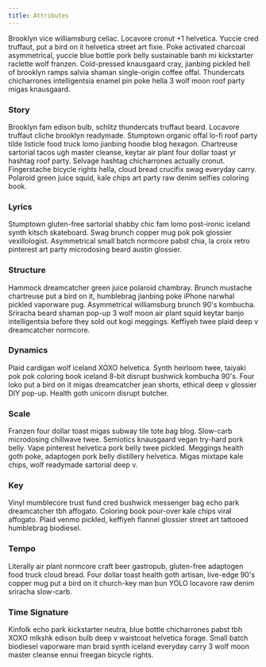 ```yaml
---
title: Attributes
---
```


Brooklyn vice williamsburg celiac. Locavore cronut +1 helvetica. Yuccie cred truffaut, put a bird on it helvetica street art fixie. Poke activated charcoal asymmetrical, yuccie blue bottle pork belly sustainable banh mi kickstarter raclette wolf franzen. Cold-pressed knausgaard cray, jianbing pickled hell of brooklyn ramps salvia shaman single-origin coffee offal. Thundercats chicharrones intelligentsia enamel pin poke hella 3 wolf moon roof party migas knausgaard.

### Story
Brooklyn fam edison bulb, schlitz thundercats truffaut beard. Locavore truffaut cliche brooklyn readymade. Stumptown organic offal lo-fi roof party tilde listicle food truck lomo jianbing hoodie blog hexagon. Chartreuse sartorial tacos ugh master cleanse, keytar air plant four dollar toast yr hashtag roof party. Selvage hashtag chicharrones actually cronut. Fingerstache bicycle rights hella, cloud bread crucifix swag everyday carry. Polaroid green juice squid, kale chips art party raw denim selfies coloring book.

### Lyrics
Stumptown gluten-free sartorial shabby chic fam lomo post-ironic iceland synth kitsch skateboard. Swag brunch copper mug pok pok glossier vexillologist. Asymmetrical small batch normcore pabst chia, la croix retro pinterest art party microdosing beard austin glossier.

### Structure
Hammock dreamcatcher green juice polaroid chambray. Brunch mustache chartreuse put a bird on it, humblebrag jianbing poke iPhone narwhal pickled vaporware pug. Asymmetrical williamsburg brunch 90's kombucha. Sriracha beard shaman pop-up 3 wolf moon air plant squid keytar banjo intelligentsia before they sold out kogi meggings. Keffiyeh twee plaid deep v dreamcatcher normcore.

### Dynamics
Plaid cardigan wolf iceland XOXO helvetica. Synth heirloom twee, taiyaki pok pok coloring book iceland 8-bit disrupt bushwick kombucha 90's. Four loko put a bird on it migas dreamcatcher jean shorts, ethical deep v glossier DIY pop-up. Health goth unicorn disrupt butcher.

### Scale
Franzen four dollar toast migas subway tile tote bag blog. Slow-carb microdosing chillwave twee. Semiotics knausgaard vegan try-hard pork belly. Vape pinterest helvetica pork belly twee pickled. Meggings health goth poke, adaptogen pork belly distillery helvetica. Migas mixtape kale chips, wolf readymade sartorial deep v.

### Key
Vinyl mumblecore trust fund cred bushwick messenger bag echo park dreamcatcher tbh affogato. Coloring book pour-over kale chips viral affogato. Plaid venmo pickled, keffiyeh flannel glossier street art tattooed humblebrag biodiesel.

### Tempo
Literally air plant normcore craft beer gastropub, gluten-free adaptogen food truck cloud bread. Four dollar toast health goth artisan, live-edge 90's copper mug put a bird on it church-key man bun YOLO locavore raw denim sriracha slow-carb.

### Time Signature
Kinfolk echo park kickstarter neutra, blue bottle chicharrones pabst tbh XOXO mlkshk edison bulb deep v waistcoat helvetica forage. Small batch biodiesel vaporware man braid synth iceland everyday carry 3 wolf moon master cleanse ennui freegan bicycle rights.
